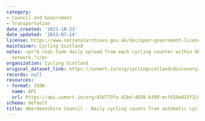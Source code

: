 ```yaml
---
category:
- Council and Government
- Transportation
date_created: '2021-10-23'
date_updated: '2023-07-14'
license: https://www.nationalarchives.gov.uk/doc/open-government-licence/version/3/
maintainer: Cycling Scotland
notes: <p>"A real-time daily upload from each cycling counter within Aberdeenshire  Council's
  network."</p>
organization: Cycling Scotland
original_dataset_link: https://usmart.io/org/cyclingscotland/discovery/discovery-view-detail/2f91aa68-aebf-4d7b-bea6-9342995848cc
records: null
resources:
- format: JSON
  name: API
  url: https://api.usmart.io/org/d1b773fa-d2bd-4830-b399-ecfd18e832f3/d7e5da9d-e676-4e5d-8959-b5a0a59ba18c/1/urql
schema: default
title: Aberdeenshire Council - Daily cycling counts from automatic cycling counters
---
```

